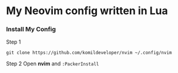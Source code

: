 # My Neovim config written in Lua

### Install My Config

Step 1

```
git clone https://github.com/komildeveloper/nvim ~/.config/nvim
```

Step 2
Open **nvim** and `:PackerInstall`
